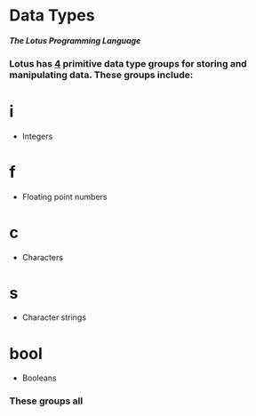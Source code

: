 # Data Types

#### _The Lotus Programming Language_

### Lotus has <u>4</u> primitive data type groups for storing and manipulating data. These groups include:

# i

- Integers

# f

- Floating point numbers

# c

- Characters

# s

- Character strings

# bool

- Booleans

### These groups all
